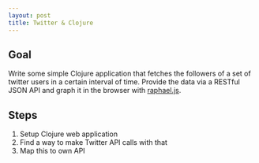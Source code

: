 ```yaml
---
layout: post
title: Twitter & Clojure
---
```


## Goal

Write some simple Clojure application that fetches the followers of a set of twitter users
in a certain interval of time.
Provide the data via a RESTful JSON API and graph it in the browser with
[raphael.js](http://raphaeljs.com/).

## Steps

1. Setup Clojure web application
2. Find a way to make Twitter API calls with that
3. Map this to own API
